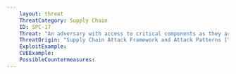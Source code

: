 ```yaml
---
    layout: threat
    ThreatCategory: Supply Chain
    ID: SPC-17
    Threat: "An adversary with access to critical components as they are being integrated into the acquired system can insert maliciously altered hardware or firmware into the system."
    ThreatOrigin: "Supply Chain Attack Framework and Attack Patterns [^142]"
    ExploitExample:
    CVEExample:
    PossibleCountermeasures:
---
```

